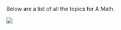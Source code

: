 <html>
<body>

<p>Below are a list of all the topics for A Math.</p>

<img src=https://postimg.cc/zywQsdMk>

</body>
</html>
